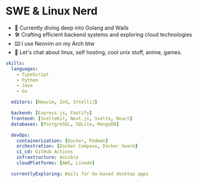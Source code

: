 # SWE & Linux Nerd

- 🔭 Currently diving deep into Golang and Wails
- 🛠️ Crafting efficient backend systems and exploring cloud technologies
- ⌨️ I use Neovim on my Arch btw
- 💬 Let's chat about linux, self hosting, cool unix stuff, anime, games.

```yaml
skills:
  languages:
    - TypeScript
    - Python
    - Java
    - Go

  editors: [Neovim, Zed, IntelliJ]

  backend: [Express.js, Fastify]
  frontend: [SvelteKit, Next.js, Svelte, React]
  databases: [PostgreSQL, SQLite, MongoDB]

  devOps:
    containerization: [Docker, Podman]
    orchestration: [Docker Compose, Docker Swarm]
    ci_cd: GitHub Actions
    infrastructure: Ansible
    cloudPlatforms: [AWS, Linode]

  currentlyExploring: Wails for Go-based desktop apps
```
